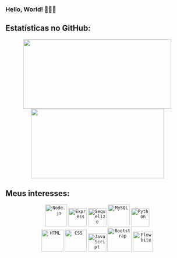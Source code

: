 ### Hello, World! 👩🏻‍💻

## Estatísticas no GitHub: 

<div align="center">
<img width="406px" height="190px" src="https://github-readme-stats.vercel.app/api?username=CarolinaSFreitas&show_icons=true&theme=dark">
<img width="365px" height="190px" src="https://github-readme-stats.vercel.app/api/top-langs/?username=CarolinaSFreitas&hide_progress=true&theme=dark">
</div>

## Meus interesses:

<div align="center">
	<code><img width="60" src="https://user-images.githubusercontent.com/25181517/183568594-85e280a7-0d7e-4d1a-9028-c8c2209e073c.png" alt="Node.js" title="Node.js"/></code>
	<code><img width="50" src="https://user-images.githubusercontent.com/25181517/183859966-a3462d8d-1bc7-4880-b353-e2cbed900ed6.png" alt="Express" title="Express"/></code>
	<code><img width="50" src="https://sequelize.org/img/logo.svg" alt="Sequelize" title="Sequelize"/></code>
	<code><img width="60" src="https://user-images.githubusercontent.com/25181517/183896128-ec99105a-ec1a-4d85-b08b-1aa1620b2046.png" alt="MySQL" title="MySQL"/></code>
	<code><img width="50" src="https://user-images.githubusercontent.com/25181517/183423507-c056a6f9-1ba8-4312-a350-19bcbc5a8697.png" alt="Python" title="Python"/></code>
</div>

<div align="center">
	<code><img width="60" src="https://user-images.githubusercontent.com/25181517/192158954-f88b5814-d510-4564-b285-dff7d6400dad.png" alt="HTML" title="HTML"/></code>
	<code><img width="60" src="https://user-images.githubusercontent.com/25181517/183898674-75a4a1b1-f960-4ea9-abcb-637170a00a75.png" alt="CSS" title="CSS"/></code>
	<code><img width="50" src="https://user-images.githubusercontent.com/25181517/117447155-6a868a00-af3d-11eb-9cfe-245df15c9f3f.png" alt="JavaScript" title="JavaScript"/></code>
	<code><img width="66" src="https://camo.githubusercontent.com/2512b49c89512f2ff3718f7257f48ed5c46a4e331abbd890b6c5e8c0e458434f/68747470733a2f2f676574626f6f7473747261702e636f6d2f646f63732f352e322f6173736574732f6272616e642f626f6f7473747261702d6c6f676f2d736861646f772e706e67" alt="Bootstrap" title="Bootstrap"/></code>
	<code><img width="55" src="https://flowbite.com/images/logo.svg" alt="Flowbite" title="Flowbite"/></code>
 </div>


<!--
**CarolinaSFreitas/CarolinaSFreitas** is a ✨ _special_ ✨ repository because its `README.md` (this file) appears on your GitHub profile.

